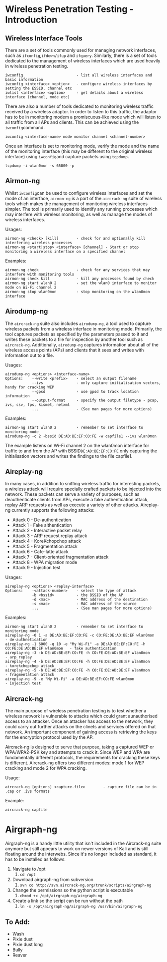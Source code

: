 # Wireless Penetration Testing - Introduction

## Wireless Interface Tools

There are a set of tools commonly used for managing network interfaces, such as `ifconfig`,`ifdown/ifup` and `ifquery`. Similarly, there is a set of tools dedicated to the management of wireless interfaces which are used heavily in wireless penetration testing.

```
iwconfig                        - list all wireless interfaces and basic information
iwconfig <interface> <option>   - configure wireless interfaces by setting the ESSID, channel etc
iwlist <interface> <option>     - get details about a wireless interface (channel, mode etc)
```

There are also a number of tools dedicated to monitoring wireless traffic received by a wireless adaptor. In order to listen to this traffic, the adaptor has to be in monitoring modem a promiscuous-like mode which will listen to all traffic from all APs and clients. This can be achieved using the `iwconfig`command.

```
iwconfig <interface-name> mode monitor channel <channel-number>
```

Once an interface is set to monitoring mode, verify the mode and the name of the monitoring interface \(this may be different to the original wireless interface\) using `iwconfig`and capture packets using `tcpdump.`

```
tcpdump -i wlan0mon -s 65000 -p
```

## Airmon-ng

Whilst `iwconfig`can be used to configure wireless interfaces and set the mode of an interface, `airmon-ng` is a part of the `aircrack-ng` suite of wireless tools which makes the management of monitoring wireless interfaces simpler. The tool is primarily used to identify any running processes which may interfere with wireless monitoring, as well as manage the modes of wireless interfaces.

Usages:

```
airmon-ng <check> [kill]        - check for and optionally kill interfering wireless processes
airmon-ng <start|stop> <interface> [channel] - Start or stop monitoring a wireless interface on a specified channel
```

Examples:

```
airmon-ng check                 - check for any services that may interfere with monitoring tools
airmon-ng check kill            - kill any processes found by check
airmon-ng start wlan0 2         - set the wlan0 interface to monitor mode on Wi-Fi channel 2
airmon-ng stop wlan0mon         - stop monitoring on the wlan0mon interface
```

## Airodump-ng

The `aircrack-ng` suite also includes `airodump-ng`, a tool used to capture wireless packets from a wireless interface in monitoring mode. Primarily, the tool captures packets as specified by the parameters passed to it and writes these packets to a file for inspection by another tool such as `aircrack-ng.`Additionally, `airodump-ng` captures information about all of the wireless access points \(APs\) and clients that it sees and writes with information out to a file.

Usages:

```
airodump-ng <options> <interface-name>
Options:    --write <prefix>    - select an output filename
            --ivs               - only capture initialisation vectors, handy for cracking WEP
            --gpsd              - use gpsd to track location information
            --output-format     - specify the output filetype - pcap, ivs, csv, fps, kismet, netxml
            ...                 - (See man pages for more options)
```

Examples:

```
airmon-ng start wlan0 2         - remember to set interface to monitoring mode
airodump-ng -c 2 -bssid DE:AD:BE:EF:CO:FE -w capfile1 --ivs wlan0mon
```

The example listens on Wi-Fi channel 2 on the wlan0mon interface for traffic to and from the AP with BSSID`DE:AD:BE:EF:CO:FE` only capturing the initialisation vectors and writes the findings to the file capfile1.

## Aireplay-ng

In many cases, in addition to sniffing wireless traffic for interesting packets, a wireless attack will require specially crafted packets to be injected into the network. These packets can serve a variety of purposes, such as deauthenticate clients from APs, execute a fake authentication attack, replay ARP requests as well as execute a variety of other attacks. Aireplay-ng currently supports the following attacks:

* Attack 0 - De-authentication
* Attack 1 - Fake aithentication
* Attack 2 - Interactive packet relay
* Attack 3 - ARP request replay attack
* Attack 4 - KoreKchopchop attack
* Attack 5 - Fragmentation attack
* Attack 6 - Cafe-latte attack
* Attack 7 - Client-oriented fragmentation attack
* Attack 8 - WPA migration mode
* Attack 9 - Injection test

Usages:

```
aireplay-ng <options> <replay-interface>
Options:    -<attack-number>    - select the type of attack
            -b <bssid>          - the BSSID of the AP
            -d <mac>            - MAC address of the destination
            -s <mac>            - MAC address of the source
            ...                 - (See man pages for more options)
```

Examples:

```
airmon-ng start wlan0 2         - remember to set interface to monitoring mode
aireplay-ng -0 1 -a DE:AD:BE:EF:CO:FE -c CO:FE:DE:AD:BE:EF wlan0mon                          - de-authnetication
aireplay-ng -1 6000 -q 10 -e "My Wi-Fi" -a DE:AD:BE:EF:CO:FE -h CO:FE:DE:AD:BE:EF wlan0mon   - fake authentication
aireplay-ng -3 -b DE:AD:BE:EF:CO:FE -h CO:FE:DE:AD:BE:EF wlan0mon                            - arp replay
aireplay-ng -4 -b DE:AD:BE:EF:CO:FE -h CO:FE:DE:AD:BE:EF wlan0mon                            - korekchopchop attack
aireplay-ng -5 -b DE:AD:BE:EF:CO:FE -h CO:FE:DE:AD:BE:EF wlan0mon                            - fragmentation attack
aireplay-ng -9 -e "My Wi-Fi" -a DE:AD:BE:EF:CO:FE wlan0mon                                   - injection test
```

## Aircrack-ng

The main purpose of wireless penetration testing is to test whether a wireless network is vulnerable to attacks which could grant aunauthorised access to an attacker. Once an attacker has access to the network, they could carry out further attacks on the clinets and services offered on that network. An important component of gaining access is retrieving the keys for the encryption protocol used by the AP.

Aircrack-ng is designed to serve that purpose, taking a captured WEP or WPA/WPA2-PSK key and attempts to crack it. Since WEP and WPA are fundamentally different protocols, the requirements for cracking these keys is different. Aircrack-ng offers two different modes: mode 1 for WEP cracking and mode 2 for WPA cracking.

Usage:

```
aircrack-ng [options] <capture-file>        - capture file can be in .cap or .ivs formats
```

Example:

```
aircrack-ng capfile
```

# Airgraph-ng

Airgraph-ng is a handy little utility that isn't included in the Aircrack-ng suite anymore but still appears to work on newer versions of Kali and is still floating around the interwebs. Since it's no longer included as standard, it has to be installed as follows:

1. Navigate to /opt
   1. `cd /opt`
2. Download airgraph-ng from subversion
   1. `svn co http://svn.aircrack-ng.org/trunk/scripts/airgraph-ng`
3. Change the permissions so the python script is executable
   1. `chmod +x /opt/airgraph-ng/airgraph-ng`
4. Create a link so the script can be run without the path
   1. `ln -s /opt/airgraph-ng/airgraph-ng /usr/bin/airgraph-ng`

## To Add:

* Wash
* Pixie dust
* Pixie dust long
* Bully
* Reaver



